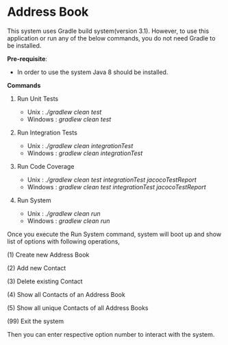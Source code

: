 # Address Book

This system uses Gradle build system(version 3.1). However, to use this application or run any of the below commands, you do not need Gradle to be installed.

**Pre-requisite**:
- In order to use the system Java 8 should be installed.

**Commands**


1. Run Unit Tests
    - Unix      : _./gradlew clean test_
    - Windows   : _gradlew clean test_
    
2. Run Integration Tests
   - Unix      : _./gradlew clean integrationTest_
   - Windows   : _gradlew clean integrationTest_
       
3. Run Code Coverage
   - Unix      : _./gradlew clean test integrationTest jacocoTestReport_
   - Windows   : _gradlew clean test integrationTest jacocoTestReport_
       
4. Run System
    - Unix      : _./gradlew clean run_
    - Windows   : _gradlew clean run_


Once you execute the Run System command, system will boot up and show list of options with following operations,

(1) Create new Address Book

(2) Add new Contact

(3) Delete existing Contact

(4) Show all Contacts of an Address Book

(5) Show all unique Contacts of all Address Books

(99) Exit the system

Then you can enter respective option number to interact with the system.
